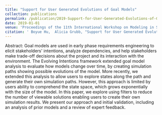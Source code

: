```yaml
---
title: "Support for User Generated Evolutions of Goal Models"
collection: publications
permalink: /publication/2019-Support-for-User-Generated-Evolutions-of-Goal-Models
date: 2019-01-01
venue: 'Proceedings of the 11th International Workshop on Modeling in Software Engineering MiSE'
citation: ' Boyue Hu,  Alicia Grubb, "Support for User Generated Evolutions of Goal Models." Proceedings of the 11th International Workshop on Modeling in Software Engineering MiSE, 2019.'
---
```

Abstract: Goal models are used in early phase requirements engineering to elicit stakeholders' intentions, analyze dependencies, and help stakeholders make trade-off decisions about the project and its interaction with the environment. The Evolving Intentions framework extended goal model analysis to evaluate how models change over time, by creating simulation paths showing possible evolutions of the model. More recently, we extended this analysis to allow users to explore states along the path and generate their own simulation paths. However, this approach is limited by users ability to comprehend the state space, which grows exponentially with the size of the model. In this paper, we explore using filters to reduce the number of viewable solutions enabling users to create their own simulation results. We present our approach and initial validation, including an analysis of prior models and a review of expert feedback.
